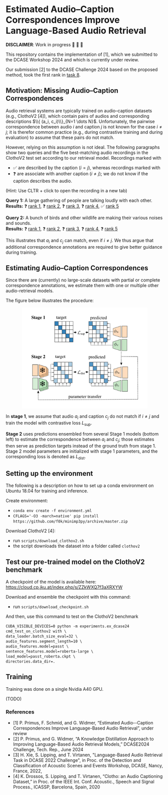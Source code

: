 # Estimated Audio–Caption Correspondences Improve Language-Based Audio Retrieval

**DISCLAIMER**: Work in progress :construction_worker: :hammer: :nut_and_bolt:

This repository contains the implementation of [1], which we submitted to the DCASE Workshop 2024 and which is currently under review.

Our submission [2] to the DCASE Challenge 2024 based on the proposed method, took the first rank in [task 8](https://dcase.community/challenge2024/task-language-based-audio-retrieval).

## Motivation: Missing Audio–Caption Correspondences

Audio retrieval systems are typically trained on audio–caption datasets (e.g., ClothoV2 [4]), which contain pairs of audios and corresponding descriptions $\\{ (a_i, c_i)\\}_{N=1 \dots N}$.
Unfortunately, the pairwise correspondence between audio $i$ and caption $j$ is not known for the case $i \neq j$; it is therefor common practice (e.g., during contrastive training and during evaluation) to assume that these pairs do not match.

However, relying on this assumption is not ideal. The following paragraphs show two queries and the five best-matching audio recordings in the ClothoV2 test set according to our retrieval model. Recordings marked with
- :white_check_mark: are described by the caption ($i = j$), whereas recordings marked with 
- :question: are associate with another caption ($i \neq j$); we do not know if the caption describes the audio.

(Hint: Use CLTR + click to open the recording in a new tab)

**Query 1:** A large gathering of people are talking loudly with each other. \
**Results:** :question: <a href='https://freesound.org/people/ivolipa/sounds/344952' target='_blank'>rank 1</a>, :question: <a href='https://freesound.org/people/cognito perceptu/sounds/57595' target='_blank'>rank 2</a>, :question: <a href='https://freesound.org/people/dobroide/sounds/352819' target='_blank'>rank 3</a>, :question: <a href='https://freesound.org/people/northern87/sounds/88530/' target='_blank'>rank 4</a>, :white_check_mark: <a href='https://freesound.org/people/HBSA/sounds/158513' target='_blank'>rank 5</a>

**Query 2:** A bunch of birds and other wildlife are making their various noises and sounds. \
**Results:** :question: <a href='https://freesound.org/people/RTB45/sounds/366669' target='_blank'>rank 1</a>, :question: <a href='https://freesound.org/people/acclivity/sounds/38956' target='_blank'>rank 2</a>, :question: <a href='https://freesound.org/people/kvgarlic/sounds/187763' target='_blank'>rank 3</a>, :question: <a href='https://freesound.org/people/inchadney/sounds/98470' target='_blank'>rank 4</a>, :question: <a href='https://freesound.org/people/adejabor/sounds/157962' target='_blank'>rank 5</a>

This illustrates that $a_i$ and $c_j$ can match, even if $i \neq j$.
We thus argue that additional correspondence annotations are required to give better guidance during training.

## Estimating Audio–Caption Correspondences

Since there are (currently) no large-scale datasets with partial or complete correspondence annotations, we estimate them with one or multiple other audio-retrieval models.  

The figure below illustrates the procedure:
<p align="center">
<img src="figure.png" alt="system illustration" width="400"/>
</p>

In **stage 1**, we assume that audio $a_i$ and caption $c_j$ do not match if $i \neq j$ and train the model with contrastive loss $L_{\textrm{sup}}$.

**Stage 2** uses predictions ensembled from several Stage 1 models (bottom left) to estimate the correspondence between $a_i$ and $c_j$; those estimates then serve as prediction targets instead of the ground truth from stage 1. 
Stage 2 model parameters are initialized with stage 1 parameters, and the corresponding loss is denoted as $L_{\mathrm{dist}}$.

## Setting up the environment

The following is a description on how to set up a conda environment on Ubuntu 18.04 for training and inference. 

Create environment:
- `conda env create -f environment.yml`
- `CFLAGS='-O3 -march=native' pip install https://github.com/f0k/minimp3py/archive/master.zip`

Download ClothoV2 [4]:
- run `scripts/download_clothov2.sh`
- the script downloads the dataset into a folder called `clothov2`

## Test our pre-trained model on the ClothoV2 benchmark

A checkpoint of the model is available here: 
https://cloud.cp.jku.at/index.php/s/ZZkWXQ7f3aXRXYW

Download and ensemble the checkpoint with this command:
- run `scripts/download_checkpoint.sh`

And then, use this command to test on the ClothoV2 benchmark
```
CUDA_VISIBLE_DEVICES=0 python -m experiments.ex_dcase24 cmd_test_on_clothov2 with \
data_loader.batch_size_eval=32 \
audio_features.segment_length=10 \
audio_features.model=passt \
sentence_features.model=roberta-large \
load_model=passt_roberta.ckpt \
directories.data_dir=.
```

## Training 
Training was done on a single Nvidia A40 GPU.

(TODO)

### References
- [1] P. Primus, F. Schmid, and G. Widmer, “Estimated Audio--Caption Correspondences Improve Language-Based Audio Retrieval”, under review
- [2] P. Primus, and G. Widmer, “A Knowledge Distillation Approach to Improving Language-Based Audio Retrieval Models,” DCASE2024 Challenge, Tech. Rep., June 2024
- [3] H. Xie, S. Lipping, and T. Virtanen, "Language-Based Audio Retrieval Task in DCASE 2022 Challenge", in Proc. of the Detection and Classification of Acoustic Scenes and Events Workshop, DCASE, Nancy, France, 2022,
- [4] K. Drossos, S. Lipping, and T. Virtanen, “Clotho: an Audio Captioning Dataset,” in Proc. of the IEEE Int. Conf. Acoustic., Speech and Signal Process., ICASSP, Barcelona, Spain, 2020
